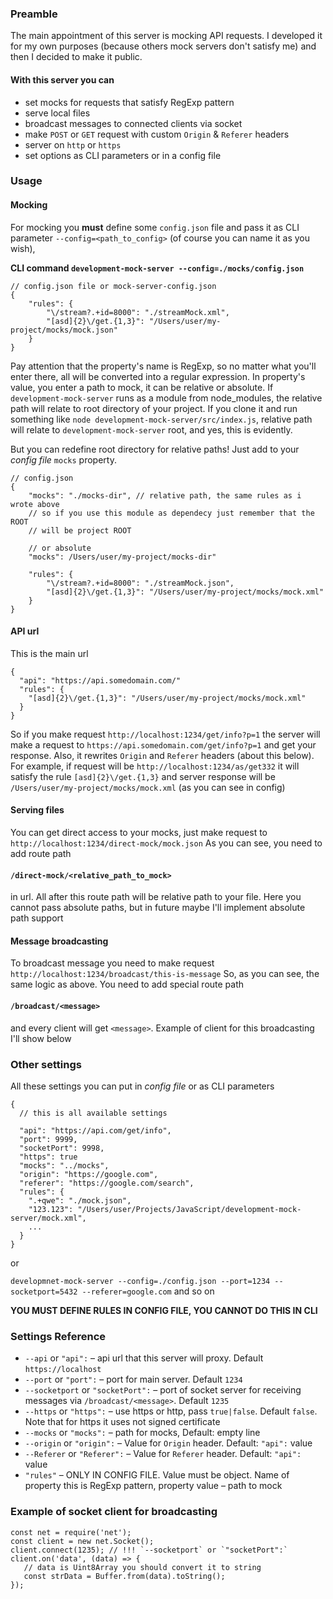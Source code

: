 ### Preamble

The main appointment of this server is mocking API requests.
I developed it for my own purposes (because others mock servers don't satisfy me)
and then I decided to make it public.

#### With this server you can

- set mocks for requests that satisfy RegExp pattern
- serve local files
- broadcast messages to connected clients via socket
- make `POST` or `GET` request with custom `Origin` & `Referer` headers
- server on `http` or `https`
- set options as CLI parameters or in a config file

### Usage

#### Mocking
For mocking you **must** define some `config.json` file and pass it as CLI parameter `--config=<path_to_config>`
(of course you can name it as you wish),

**CLI command `development-mock-server --config=./mocks/config.json`**

```
// config.json file or mock-server-config.json
{
    "rules": {
        "\/stream?.+id=8000": "./streamMock.xml",
        "[asd]{2}\/get.{1,3}": "/Users/user/my-project/mocks/mock.json"
    }
}
```

Pay attention that the property's name is RegExp, so no matter what you'll enter there,
all will be converted into a regular expression.
In property's value, you enter a path to mock, it can be relative or absolute.
If `development-mock-server` runs as a module from node_modules, the relative path
will relate to root directory of your project. If you clone it and run something
like `node development-mock-server/src/index.js`, relative path will relate
to `development-mock-server` root, and yes, this is evidently.

But you can redefine root directory for relative paths! Just add to your
_config file_ `mocks` property.
```
// config.json
{
    "mocks": "./mocks-dir", // relative path, the same rules as i wrote above
    // so if you use this module as dependecy just remember that the ROOT
    // will be project ROOT

    // or absolute
    "mocks": /Users/user/my-project/mocks-dir"

    "rules": {
        "\/stream?.+id=8000": "./streamMock.json",
        "[asd]{2}\/get.{1,3}": "/Users/user/my-project/mocks/mock.xml"
    }
}
```

#### API url
This is the main url

```
{
  "api": "https://api.somedomain.com/"
  "rules": {
    "[asd]{2}\/get.{1,3}": "/Users/user/my-project/mocks/mock.xml"
  }
}
```

So if you make request `http://localhost:1234/get/info?p=1`
the server will make a request to `https://api.somedomain.com/get/info?p=1` and get
your response. Also, it rewrites `Origin` and `Referer` headers (about this below).
For example, if request will be `http://localhost:1234/as/get332` it will
satisfy the rule `[asd]{2}\/get.{1,3}` and server response will be `/Users/user/my-project/mocks/mock.xml`
(as you can see in config)


#### Serving files

You can get direct access to your mocks, just make request to `http://localhost:1234/direct-mock/mock.json`
As you can see, you need to add route path
#### **`/direct-mock/<relative_path_to_mock>`**
in url. All after this
route path will be relative path to your file. Here you cannot pass absolute paths,
but in future maybe I'll implement absolute path support

#### Message broadcasting

To broadcast message you need to make request `http://localhost:1234/broadcast/this-is-message`
So, as you can see, the same logic as above. You need to add special route path

#### **`/broadcast/<message>`**
and every client will get `<message>`. Example of client
for this broadcasting I'll show below

### Other settings
All these settings you can put in _config file_ or as CLI parameters

```
{
  // this is all available settings

  "api": "https://api.com/get/info",
  "port": 9999,
  "socketPort": 9998,
  "https": true
  "mocks": "../mocks",
  "origin": "https://google.com",
  "referer": "https://google.com/search",
  "rules": {
    ".+qwe": "./mock.json",
    "123.123": "/Users/user/Projects/JavaScript/development-mock-server/mock.xml",
    ...
  }
}
```
or

`developmnet-mock-server --config=./config.json --port=1234 --socketport=5432 --referer=google.com` and so on

 **YOU MUST DEFINE RULES IN CONFIG FILE, YOU CANNOT DO THIS IN CLI**

 ### Settings Reference

 - `--api` or `"api":` – api url that this server will proxy. Default `https://localhost`
 - `--port` or `"port":` – port for main server. Default `1234`
 - `--socketport` or `"socketPort":` – port of socket server for receiving messages via `/broadcast/<message>`. Default `1235`
 - `--https` or `"https":` – use https or http, pass `true|false`. Default `false`. Note that for https it uses not signed certificate
 - `--mocks` or `"mocks":` – path for mocks, Default: empty line
 - `--origin` or `"origin":` – Value for `Origin` header. Default: `"api":` value
 - `--Referer` or `"Referer":` – Value for `Referer` header. Default: `"api":` value
 - `"rules"` – ONLY IN CONFIG FILE. Value must be object. Name of property this is RegExp pattern, property value – path to mock

 ### Example of socket client for broadcasting
 ```
 const net = require('net');
 const client = new net.Socket();
 client.connect(1235); // !!! `--socketport` or `"socketPort":`
 client.on('data', (data) => {
    // data is Uint8Array you should convert it to string
    const strData = Buffer.from(data).toString();
 });

 ```

